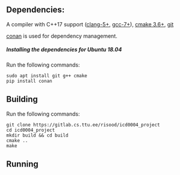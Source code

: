 ## Dependencies:
A compiler with C++17 support ([clang-5+](http://llvm.org/releases/download.html),
[gcc-7+](https://gcc.gnu.org/releases.html)), [cmake 3.6+](https://cmake.org/download/), [git](https://git-scm.com/downloads)

[conan](https://github.com/conan-io/conan) is used for dependency management.

##### Installing the dependencies for Ubuntu 18.04
Run the following commands:

```
sudo apt install git g++ cmake
pip install conan
```

## Building
Run the following commands:

```
git clone https://gitlab.cs.ttu.ee/risood/icd0004_project
cd icd0004_project
mkdir build && cd build
cmake ..
make
```

## Running
